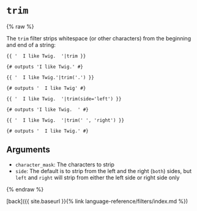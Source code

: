 `trim`
======

{% raw %}

The `trim` filter strips whitespace (or other characters) from the beginning and end of a string:

````twig
{{ '  I like Twig.  '|trim }}

{# outputs 'I like Twig.' #}

{{ '  I like Twig.'|trim('.') }}

{# outputs '  I like Twig' #}

{{ '  I like Twig.  '|trim(side='left') }}

{# outputs 'I like Twig.  ' #}

{{ '  I like Twig.  '|trim(' ', 'right') }}

{# outputs '  I like Twig.' #}
````

Arguments
---------

* `character_mask`: The characters to strip
* `side`: The default is to strip from the left and the right (`both`) sides, but `left` and `right` will strip from either the left side or right side only

{% endraw %}

[back]({{ site.baseurl }}{% link language-reference/filters/index.md %})
